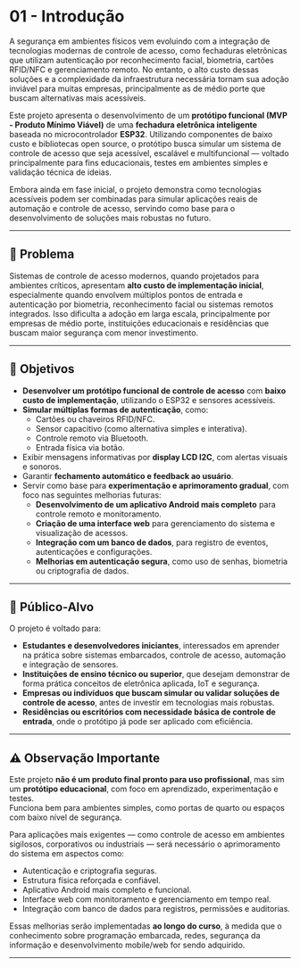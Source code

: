 # 01 - Introdução

A segurança em ambientes físicos vem evoluindo com a integração de tecnologias modernas de controle de acesso, como fechaduras eletrônicas que utilizam autenticação por reconhecimento facial, biometria, cartões RFID/NFC e gerenciamento remoto. No entanto, o alto custo dessas soluções e a complexidade da infraestrutura necessária tornam sua adoção inviável para muitas empresas, principalmente as de médio porte que buscam alternativas mais acessíveis.

Este projeto apresenta o desenvolvimento de um **protótipo funcional (MVP - Produto Mínimo Viável)** de uma **fechadura eletrônica inteligente** baseada no microcontrolador **ESP32**. Utilizando componentes de baixo custo e bibliotecas open source, o protótipo busca simular um sistema de controle de acesso que seja acessível, escalável e multifuncional — voltado principalmente para fins educacionais, testes em ambientes simples e validação técnica de ideias.

Embora ainda em fase inicial, o projeto demonstra como tecnologias acessíveis podem ser combinadas para simular aplicações reais de automação e controle de acesso, servindo como base para o desenvolvimento de soluções mais robustas no futuro.

---

## 🧩 Problema

Sistemas de controle de acesso modernos, quando projetados para ambientes críticos, apresentam **alto custo de implementação inicial**, especialmente quando envolvem múltiplos pontos de entrada e autenticação por biometria, reconhecimento facial ou sistemas remotos integrados. Isso dificulta a adoção em larga escala, principalmente por empresas de médio porte, instituições educacionais e residências que buscam maior segurança com menor investimento.

---

## 🎯 Objetivos

- **Desenvolver um protótipo funcional de controle de acesso** com **baixo custo de implementação**, utilizando o ESP32 e sensores acessíveis.
- **Simular múltiplas formas de autenticação**, como:
  - Cartões ou chaveiros RFID/NFC.
  - Sensor capacitivo (como alternativa simples e interativa).
  - Controle remoto via Bluetooth.
  - Entrada física via botão.
- Exibir mensagens informativas por **display LCD I2C**, com alertas visuais e sonoros.
- Garantir **fechamento automático e feedback ao usuário**.
- Servir como base para **experimentação e aprimoramento gradual**, com foco nas seguintes melhorias futuras:
  - **Desenvolvimento de um aplicativo Android mais completo** para controle remoto e monitoramento.
  - **Criação de uma interface web** para gerenciamento do sistema e visualização de acessos.
  - **Integração com um banco de dados**, para registro de eventos, autenticações e configurações.
  - **Melhorias em autenticação segura**, como uso de senhas, biometria ou criptografia de dados.

---

## 👥 Público-Alvo

O projeto é voltado para:

- **Estudantes e desenvolvedores iniciantes**, interessados em aprender na prática sobre sistemas embarcados, controle de acesso, automação e integração de sensores.
- **Instituições de ensino técnico ou superior**, que desejam demonstrar de forma prática conceitos de eletrônica aplicada, IoT e segurança.
- **Empresas ou indivíduos que buscam simular ou validar soluções de controle de acesso**, antes de investir em tecnologias mais robustas.
- **Residências ou escritórios com necessidade básica de controle de entrada**, onde o protótipo já pode ser aplicado com eficiência.

---

## ⚠️ Observação Importante

Este projeto **não é um produto final pronto para uso profissional**, mas sim um **protótipo educacional**, com foco em aprendizado, experimentação e testes.  
Funciona bem para ambientes simples, como portas de quarto ou espaços com baixo nível de segurança.

Para aplicações mais exigentes — como controle de acesso em ambientes sigilosos, corporativos ou industriais — será necessário o aprimoramento do sistema em aspectos como:

- Autenticação e criptografia seguras.
- Estrutura física reforçada e confiável.
- Aplicativo Android mais completo e funcional.
- Interface web com monitoramento e gerenciamento em tempo real.
- Integração com banco de dados para registros, permissões e auditorias.

Essas melhorias serão implementadas **ao longo do curso**, à medida que o conhecimento sobre programação embarcada, redes, segurança da informação e desenvolvimento mobile/web for sendo adquirido.

---
